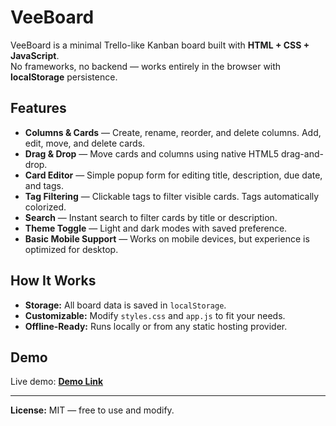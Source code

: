 # VeeBoard

VeeBoard is a minimal Trello-like Kanban board built with **HTML + CSS + JavaScript**.  
No frameworks, no backend — works entirely in the browser with **localStorage** persistence.  

## Features

- **Columns & Cards** — Create, rename, reorder, and delete columns. Add, edit, move, and delete cards.
- **Drag & Drop** — Move cards and columns using native HTML5 drag-and-drop.
- **Card Editor** — Simple popup form for editing title, description, due date, and tags.
- **Tag Filtering** — Clickable tags to filter visible cards. Tags automatically colorized.
- **Search** — Instant search to filter cards by title or description.
- **Theme Toggle** — Light and dark modes with saved preference.
- **Basic Mobile Support** — Works on mobile devices, but experience is optimized for desktop.

## How It Works

- **Storage:** All board data is saved in `localStorage`.
- **Customizable:** Modify `styles.css` and `app.js` to fit your needs.
- **Offline-Ready:** Runs locally or from any static hosting provider.

## Demo

Live demo: **[Demo Link](#)** 

---

**License:** MIT — free to use and modify.
